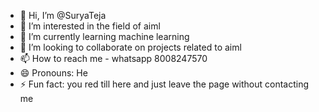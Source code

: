 - 👋 Hi, I’m @SuryaTeja
- 👀 I’m interested in the field of aiml
- 🌱 I’m currently learning machine learning
- 💞️ I’m looking to collaborate on projects related to aiml
- 📫 How to reach me - whatsapp 8008247570
- 😄 Pronouns: He
- ⚡ Fun fact: you red till here and just leave the page without contacting me

<!---
SuryaMetta/SuryaMetta is a ✨ special ✨ repository because its `README.md` (this file) appears on your GitHub profile.
You can click the Preview link to take a look at your changes.
--->
